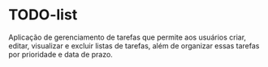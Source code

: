 # TODO-list
Aplicação de gerenciamento de tarefas que permite aos usuários criar, editar, visualizar e excluir listas de tarefas, além de organizar essas tarefas por prioridade e data de prazo.
